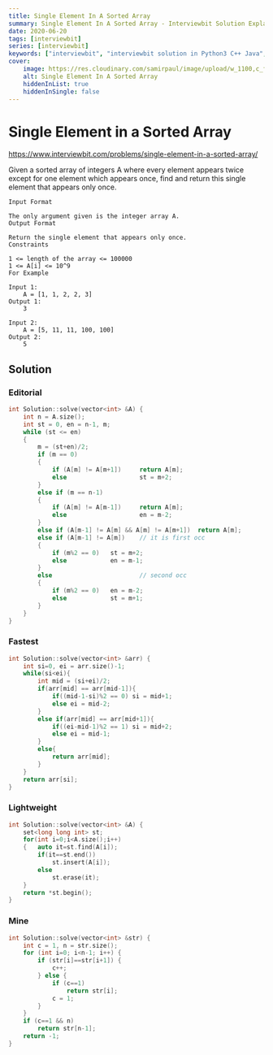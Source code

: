 ```yaml
---
title: Single Element In A Sorted Array
summary: Single Element In A Sorted Array - Interviewbit Solution Explained
date: 2020-06-20
tags: [interviewbit]
series: [interviewbit]
keywords: ["interviewbit", "interviewbit solution in Python3 C++ Java", "Single Element In A Sorted Array Solution Explained"]
cover:
    image: https://res.cloudinary.com/samirpaul/image/upload/w_1100,c_fit,co_rgb:FFFFFF,l_text:Arial_75_bold:Single Element In A Sorted Array - Solution Explained/problem-solving.webp
    alt: Single Element In A Sorted Array
    hiddenInList: true
    hiddenInSingle: false
---
```


# Single Element in a Sorted Array

https://www.interviewbit.com/problems/single-element-in-a-sorted-array/

Given a sorted array of integers A where every element appears twice except for one element which appears once, 
find and return this single element that appears only once.

```
Input Format

The only argument given is the integer array A.
Output Format

Return the single element that appears only once.
Constraints

1 <= length of the array <= 100000
1 <= A[i] <= 10^9 
For Example

Input 1:
    A = [1, 1, 2, 2, 3]
Output 1:
    3

Input 2:
    A = [5, 11, 11, 100, 100]
Output 2:
    5
```

## Solution
### Editorial
```cpp
int Solution::solve(vector<int> &A) {
    int n = A.size();
    int st = 0, en = n-1, m;
    while (st <= en)
    {
        m = (st+en)/2;
        if (m == 0)
        {
            if (A[m] != A[m+1])     return A[m];
            else                    st = m+2;
        }
        else if (m == n-1)
        {
            if (A[m] != A[m-1])     return A[m];
            else                    en = m-2;
        }
        else if (A[m-1] != A[m] && A[m] != A[m+1])  return A[m];
        else if (A[m-1] != A[m])    // it is first occ
        {
            if (m%2 == 0)   st = m+2;
            else            en = m-1;
        }
        else                        // second occ
        {
            if (m%2 == 0)   en = m-2;
            else            st = m+1;
        }
    }
}
```
### Fastest
```cpp
int Solution::solve(vector<int> &arr) {
    int si=0, ei = arr.size()-1;
    while(si<ei){
        int mid = (si+ei)/2;
        if(arr[mid] == arr[mid-1]){
            if((mid-1-si)%2 == 0) si = mid+1;
            else ei = mid-2;
        }
        else if(arr[mid] == arr[mid+1]){
            if((ei-mid-1)%2 == 1) si = mid+2;
            else ei = mid-1;
        }
        else{
            return arr[mid];
        }
    }
    return arr[si];
}

```
### Lightweight
```cpp
int Solution::solve(vector<int> &A) {
    set<long long int> st;
    for(int i=0;i<A.size();i++)
    {   auto it=st.find(A[i]);
        if(it==st.end())
            st.insert(A[i]);
        else
            st.erase(it);
    }
    return *st.begin();
}
```
### Mine
```cpp
int Solution::solve(vector<int> &str) {
    int c = 1, n = str.size();
    for (int i=0; i<n-1; i++) {
        if (str[i]==str[i+1]) {
            c++;
        } else {
            if (c==1)
                return str[i];
            c = 1;
        }
    }
    if (c==1 && n)
        return str[n-1];
    return -1;
}
```


